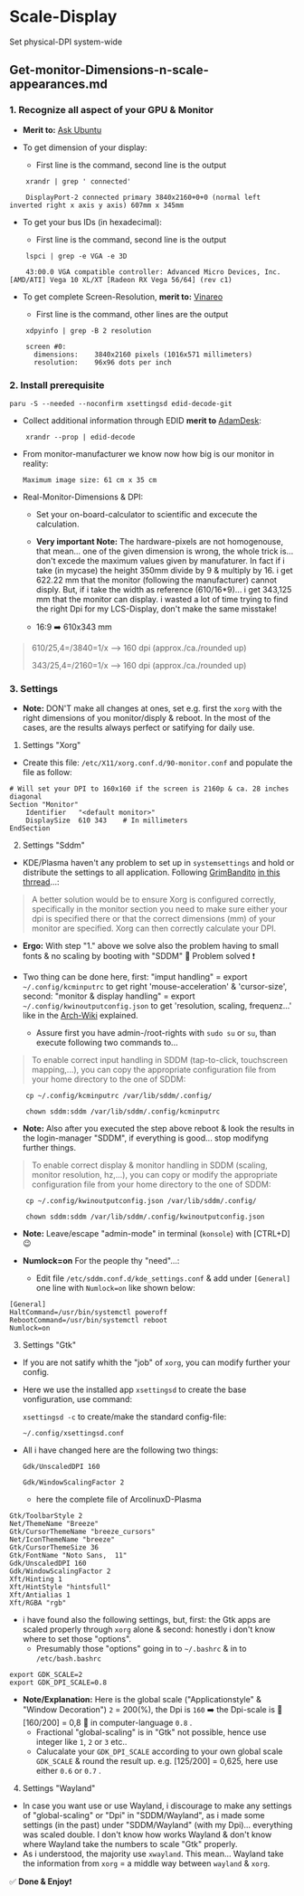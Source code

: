 # Scale-Display
Set physical-DPI system-wide
## Get-monitor-Dimensions-n-scale-appearances.md

### 1. Recognize all aspect of your GPU & Monitor

* **Merit to:** [Ask Ubuntu](https://askubuntu.com/questions/736113/how-can-i-get-my-laptops-monitor-size)

*   To get dimension of your display:

    * First line is the command, second line is the output

```
    xrandr | grep ' connected'

    DisplayPort-2 connected primary 3840x2160+0+0 (normal left inverted right x axis y axis) 607mm x 345mm
```

*   To get your bus IDs (in hexadecimal):


    * First line is the command, second line is the output

```
    lspci | grep -e VGA -e 3D

    43:00.0 VGA compatible controller: Advanced Micro Devices, Inc. [AMD/ATI] Vega 10 XL/XT [Radeon RX Vega 56/64] (rev c1)
```

* To get complete Screen-Resolution, **merit to:** [Vinareo](https://winaero.com/find-change-screen-dpi-linux/)


    * First line is the command, other lines are the output

```
    xdpyinfo | grep -B 2 resolution

    screen #0:
      dimensions:    3840x2160 pixels (1016x571 millimeters)
      resolution:    96x96 dots per inch

```

### 2. Install prerequisite

```
paru -S --needed --noconfirm xsettingsd edid-decode-git

```
* Collect additional information through EDID **merit to** [AdamDesk](https://www.adamsdesk.com/posts/learn-to-read-edid-displayid-metadata-using-linux/):

```
    xrandr --prop | edid-decode

```

* From monitor-manufacturer we know now how big is our monitor in reality:

    `Maximum image size: 61 cm x 35 cm`

* Real-Monitor-Dimensions & DPI:

    * Set your on-board-calculator to scientific and excecute the calculation.

    * **Very important Note:** The hardware-pixels are not homogenouse, that mean... one of the given dimension is wrong, the whole trick is... don't excede the maximum values given by manufaturer. In fact if i take (in mycase) the height 350mm divide by 9 & multiply by 16. i get 622.22 mm that the monitor (following the manufacturer) cannot disply. But, if i take the width as reference (610/16*9)... i get 343,125 mm that the monitor can display. i wasted a lot of time trying to find the right Dpi for my LCS-Display, don't make the same misstake!

    * 16:9 ➡️ 610x343 mm
> 610/25,4=/3840=1/x --> 160 dpi (approx./ca./rounded up) 
>
> 343/25,4=/2160=1/x --> 160 dpi (approx./ca./rounded up)



### 3. Settings

* **Note:** DON'T make all changes at ones, set e.g. first the `xorg` with the right dimensions of you monitor/disply & reboot. In the most of the cases, are the results always perfect or satifying for daily use.

1. Settings "Xorg"

* Create this file: `/etc/X11/xorg.conf.d/90-monitor.conf` and populate the file as follow:

```
# Will set your DPI to 160x160 if the screen is 2160p & ca. 28 inches diagonal
Section "Monitor"
    Identifier   "<default monitor>"
    DisplaySize  610 343    # In millimeters
EndSection

```


2. Settings "Sddm"

* KDE/Plasma haven't any problem to set up in `systemsettings` and hold or distribute the settings to all application. Following [GrimBandito](https://bbs.archlinux.org/viewtopic.php?id=220525#:~:text=17%3A45%3A20-,GrimBandito,-Member) [in this thrread](https://bbs.archlinux.org/viewtopic.php?id=220525)...:

> A better solution would be to ensure Xorg is configured correctly, specifically in the monitor section you need to make sure either your dpi is specified there or that the correct dimensions (mm) of your monitor are specified. Xorg can then correctly calculate your DPI.

* **Ergo:** With step "1." above we solve also the problem having to small fonts & no scaling by booting with "SDDM" 🟰 Problem solved ❗️

* Two thing can be done here, first: "imput handling" = export `~/.config/kcminputrc` to get right 'mouse-acceleration' & 'cursor-size', second: "monitor & display handling" = export `~/.config/kwinoutputconfig.json` to get 'resolution, scaling, frequenz...' like in the [Arch-Wiki](https://wiki.archlinux.org/title/SDDM) explained.
    * Assure first you have admin-/root-rights with `sudo su` or `su`, than execute following two commands to...

> To enable correct input handling in SDDM (tap-to-click, touchscreen mapping,...), you can copy the appropriate configuration file from your home directory to the one of SDDM:

```
    cp ~/.config/kcminputrc /var/lib/sddm/.config/

    chown sddm:sddm /var/lib/sddm/.config/kcminputrc

```

* **Note:** Also after you executed the step above reboot & look the results in the login-manager "SDDM", if everything is good... stop modifyng further things.

> To enable correct display & monitor handling in SDDM (scaling, monitor resolution, hz,...), you can copy or modify the appropriate configuration file from your home directory to the one of SDDM:

```
    cp ~/.config/kwinoutputconfig.json /var/lib/sddm/.config/

    chown sddm:sddm /var/lib/sddm/.config/kwinoutputconfig.json

```

* **Note:** Leave/escape "admin-mode" in terminal (`konsole`) with [CTRL+D] 😉

* **Numlock=on** For the people thy "need"...:
    * Edit file `/etc/sddm.conf.d/kde_settings.conf` & add under `[General]` one line with `Numlock=on` like shown below:

```
[General]
HaltCommand=/usr/bin/systemctl poweroff
RebootCommand=/usr/bin/systemctl reboot
Numlock=on

```


3. Settings "Gtk"

* If you are not satify whith the "job" of `xorg`, you can modify further your config.
* Here we use the installed app `xsettingsd` to create the base vonfiguration, use command:

    `xsettingsd -c` to create/make the standard config-file:

    `~/.config/xsettingsd.conf`

* All i have changed here are the following two things:

    `Gdk/UnscaledDPI 160`  
    
    `Gdk/WindowScalingFactor 2`

    * here the complete file of ArcolinuxD-Plasma

```
Gtk/ToolbarStyle 2
Net/ThemeName "Breeze"
Gtk/CursorThemeName "breeze_cursors"
Net/IconThemeName "breeze"
Gtk/CursorThemeSize 36
Gtk/FontName "Noto Sans,  11"
Gdk/UnscaledDPI 160
Gdk/WindowScalingFactor 2
Xft/Hinting 1
Xft/HintStyle "hintsfull"
Xft/Antialias 1
Xft/RGBA "rgb"

```

* i have found also the following settings, but, first: the Gtk apps are scaled properly through `xorg` alone & second: honestly i don't know where to set those "options".
    * Presumably those "options" going in to `~/.bashrc` & in to `/etc/bash.bashrc`



```
export GDK_SCALE=2
export GDK_DPI_SCALE=0.8

```

* **Note/Explanation:** Here is the global scale ("Applicationstyle" & "Window Decoration") `2` = 200(%), the Dpi is `160` ➡️ the Dpi-scale is 🟰 [160/200] = 0,8 🟰 in computer-language `0.8`   .
    * Fractional "global-scaling" is in "Gtk" not possible, hence use integer like `1`, `2` or `3` etc..
    * Calucalate your `GDK_DPI_SCALE` according to your own global scale `GDK_SCALE` & round the result up. e.g. [125/200] = 0,625, here use either `0.6` or `0.7`   .

4. Settings "Wayland"

* In case you want use or use Wayland, i discourage to make any settings of "global-scaling" or "Dpi" in "SDDM/Wayland", as i made some settings (in the past) under "SDDM/Wayland" (with my Dpi)... everything was scaled double. I don't know how works Wayland & don't know  where Wayland take the numbers to scale "Gtk" properly.
* As i understood, the majority use `xwayland`. This mean... Wayland take the information from `xorg` = a middle way between `wayland` & `xorg`.


✅ **Done & Enjoy**❗️



